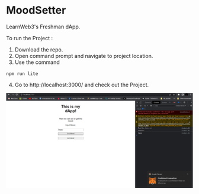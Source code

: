 # MoodSetter  

LearnWeb3's Freshman dApp.

To run the Project :
1. Download the repo.
2. Open command prompt and navigate to project location.
3. Use the command 
```
npm run lite
```
4. Go to http://localhost:3000/ and check out the Project.

![Preview of the project](./Screenshots/Final_Project.png)